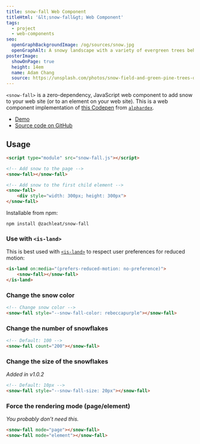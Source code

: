 ```yaml
---
title: snow-fall Web Component
titleHtml: '&lt;snow-fall&gt; Web Component'
tags:
  - project
  - web-components
seo:
  openGraphBackgroundImage: /og/sources/snow.jpg
  openGraphAlt: A snowy landscape with a variety of evergreen trees behind a small lake.
posterImage:
  showOnPage: true
  height: 14em
  name: Adam Chang
  source: https://unsplash.com/photos/snow-field-and-green-pine-trees-during-daytime-IWenq-4JHqo
---
```

`<snow-fall>` is a zero-dependency, JavaScript web component to add snow to your web site (or to an element on your web site). This is a web component implementation of [this Codepen](https://codepen.io/alphardex/pen/dyPorwJ) from [`alphardex`](https://codepen.io/alphardex).

* [Demo](https://zachleat.github.io/snow-fall/demo.html)
* [Source code on GitHub](https://github.com/zachleat/snow-fall)

<!-- <script type="module" src="/static/snow-fall.js"></script>
<is-land on:media="(prefers-reduced-motion: no-preference)">
	<snow-fall></snow-fall>
</is-land> -->

## Usage

```html
<script type="module" src="snow-fall.js"></script>

<!-- Add snow to the page -->
<snow-fall></snow-fall>

<!-- Add snow to the first child element -->
<snow-fall>
	<div style="width: 300px; height: 300px">
</snow-fall>
```

Installable from npm:

```
npm install @zachleat/snow-fall
```

### Use with `<is-land>`

This is best used with [`<is-land>`](https://www.zachleat.com/web/is-land/) to respect user preferences for reduced motion:

```html
<is-land on:media="(prefers-reduced-motion: no-preference)">
	<snow-fall></snow-fall>
</is-land>
```

### Change the snow color

```html
<!-- Change snow color -->
<snow-fall style="--snow-fall-color: rebeccapurple"></snow-fall>
```

### Change the number of snowflakes

```html
<!-- Default: 100 -->
<snow-fall count="200"></snow-fall>
```

### Change the size of the snowflakes

_Added in v1.0.2_

```html
<!-- Default: 10px -->
<snow-fall style="--snow-fall-size: 20px"></snow-fall>
```

### Force the rendering mode (page/element)

_You probably don’t need this._

```html
<snow-fall mode="page"></snow-fall>
<snow-fall mode="element"></snow-fall>
```